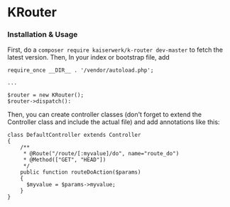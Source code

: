 # KRouter

### Installation & Usage

First, do a `composer require kaiserwerk/k-router dev-master` to fetch the latest version. Then, In your index or bootstrap file, add

```
require_once __DIR__ . '/vendor/autoload.php';

...

$router = new KRouter();
$router->dispatch():
```

Then, you can create controller classes (don't forget to extend the Controller class and include the actual file) and 
add annotations like this:

```
class DefaultController extends Controller
{
    /**
     * @Route("/route/[:myvalue]/do", name="route_do")
     * @Method(["GET", "HEAD"])
     */
    public function routeDoAction($params)
    {
      $myvalue = $params->myvalue;
    }
}
```
